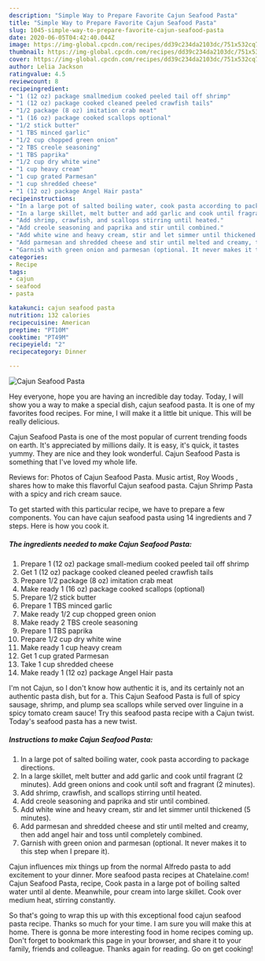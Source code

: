 ```yaml
---
description: "Simple Way to Prepare Favorite Cajun Seafood Pasta"
title: "Simple Way to Prepare Favorite Cajun Seafood Pasta"
slug: 1045-simple-way-to-prepare-favorite-cajun-seafood-pasta
date: 2020-06-05T04:42:40.044Z
image: https://img-global.cpcdn.com/recipes/dd39c234da2103dc/751x532cq70/cajun-seafood-pasta-recipe-main-photo.jpg
thumbnail: https://img-global.cpcdn.com/recipes/dd39c234da2103dc/751x532cq70/cajun-seafood-pasta-recipe-main-photo.jpg
cover: https://img-global.cpcdn.com/recipes/dd39c234da2103dc/751x532cq70/cajun-seafood-pasta-recipe-main-photo.jpg
author: Lelia Jackson
ratingvalue: 4.5
reviewcount: 8
recipeingredient:
- "1 (12 oz) package smallmedium cooked peeled tail off shrimp"
- "1 (12 oz) package cooked cleaned peeled crawfish tails"
- "1/2 package (8 oz) imitation crab meat"
- "1 (16 oz) package cooked scallops optional"
- "1/2 stick butter"
- "1 TBS minced garlic"
- "1/2 cup chopped green onion"
- "2 TBS creole seasoning"
- "1 TBS paprika"
- "1/2 cup dry white wine"
- "1 cup heavy cream"
- "1 cup grated Parmesan"
- "1 cup shredded cheese"
- "1 (12 oz) package Angel Hair pasta"
recipeinstructions:
- "In a large pot of salted boiling water, cook pasta according to package directions."
- "In a large skillet, melt butter and add garlic and cook until fragrant (2 minutes). Add green onions and cook until soft and fragrant (2 minutes)."
- "Add shrimp, crawfish, and scallops stirring until heated."
- "Add creole seasoning and paprika and stir until combined."
- "Add white wine and heavy cream, stir and let simmer until thickened (5 minutes)."
- "Add parmesan and shredded cheese and stir until melted and creamy, then add angel hair and toss until completely combined."
- "Garnish with green onion and parmesan (optional. It never makes it to this step when I prepare it)."
categories:
- Recipe
tags:
- cajun
- seafood
- pasta

katakunci: cajun seafood pasta 
nutrition: 132 calories
recipecuisine: American
preptime: "PT10M"
cooktime: "PT49M"
recipeyield: "2"
recipecategory: Dinner

---
```



![Cajun Seafood Pasta](https://img-global.cpcdn.com/recipes/dd39c234da2103dc/751x532cq70/cajun-seafood-pasta-recipe-main-photo.jpg)

Hey everyone, hope you are having an incredible day today. Today, I will show you a way to make a special dish, cajun seafood pasta. It is one of my favorites food recipes. For mine, I will make it a little bit unique. This will be really delicious.

Cajun Seafood Pasta is one of the most popular of current trending foods on earth. It's appreciated by millions daily. It is easy, it's quick, it tastes yummy. They are nice and they look wonderful. Cajun Seafood Pasta is something that I've loved my whole life.

Reviews for: Photos of Cajun Seafood Pasta. Music artist, Roy Woods , shares how to make this flavorful Cajun seafood pasta. Cajun Shrimp Pasta with a spicy and rich cream sauce.


To get started with this particular recipe, we have to prepare a few components. You can have cajun seafood pasta using 14 ingredients and 7 steps. Here is how you cook it.

<!--inarticleads1-->

##### The ingredients needed to make Cajun Seafood Pasta:

1. Prepare 1 (12 oz) package small-medium cooked peeled tail off shrimp
1. Get 1 (12 oz) package cooked cleaned peeled crawfish tails
1. Prepare 1/2 package (8 oz) imitation crab meat
1. Make ready 1 (16 oz) package cooked scallops (optional)
1. Prepare 1/2 stick butter
1. Prepare 1 TBS minced garlic
1. Make ready 1/2 cup chopped green onion
1. Make ready 2 TBS creole seasoning
1. Prepare 1 TBS paprika
1. Prepare 1/2 cup dry white wine
1. Make ready 1 cup heavy cream
1. Get 1 cup grated Parmesan
1. Take 1 cup shredded cheese
1. Make ready 1 (12 oz) package Angel Hair pasta


I&#39;m not Cajun, so I don&#39;t know how authentic it is, and its certainly not an authentic pasta dish, but for a. This Cajun Seafood Pasta is full of spicy sausage, shrimp, and plump sea scallops while served over linguine in a spicy tomato cream sauce! Try this seafood pasta recipe with a Cajun twist. Today&#39;s seafood pasta has a new twist. 

<!--inarticleads2-->

##### Instructions to make Cajun Seafood Pasta:

1. In a large pot of salted boiling water, cook pasta according to package directions.
1. In a large skillet, melt butter and add garlic and cook until fragrant (2 minutes). Add green onions and cook until soft and fragrant (2 minutes).
1. Add shrimp, crawfish, and scallops stirring until heated.
1. Add creole seasoning and paprika and stir until combined.
1. Add white wine and heavy cream, stir and let simmer until thickened (5 minutes).
1. Add parmesan and shredded cheese and stir until melted and creamy, then add angel hair and toss until completely combined.
1. Garnish with green onion and parmesan (optional. It never makes it to this step when I prepare it).


Cajun influences mix things up from the normal Alfredo pasta to add excitement to your dinner. More seafood pasta recipes at Chatelaine.com! Cajun Seafood Pasta, recipe, Cook pasta in a large pot of boiling salted water until al dente. Meanwhile, pour cream into large skillet. Cook over medium heat, stirring constantly. 

So that's going to wrap this up with this exceptional food cajun seafood pasta recipe. Thanks so much for your time. I am sure you will make this at home. There is gonna be more interesting food in home recipes coming up. Don't forget to bookmark this page in your browser, and share it to your family, friends and colleague. Thanks again for reading. Go on get cooking!

